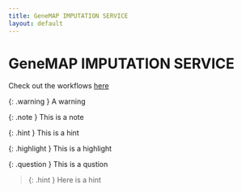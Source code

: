 ```yaml
---
title: GeneMAP IMPUTATION SERVICE
layout: default
---
```


# GeneMAP IMPUTATION SERVICE

Check out the workflows [here](/README.md)


{: .warning }
A warning


{: .note }
This is a note


{: .hint }
This is a hint


{: .highlight }
This is a highlight

{: .question }
This is a qustion
> {: .hint }
> Here is a hint